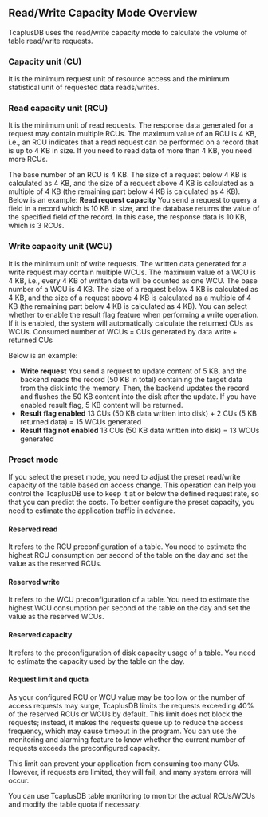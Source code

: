 ## Read/Write Capacity Mode Overview
TcaplusDB uses the read/write capacity mode to calculate the volume of table read/write requests.

### Capacity unit (CU)
It is the minimum request unit of resource access and the minimum statistical unit of requested data reads/writes.

### Read capacity unit (RCU)
It is the minimum unit of read requests. The response data generated for a request may contain multiple RCUs. The maximum value of an RCU is 4 KB, i.e., an RCU indicates that a read request can be performed on a record that is up to 4 KB in size. If you need to read data of more than 4 KB, you need more RCUs.

The base number of an RCU is 4 KB. The size of a request below 4 KB is calculated as 4 KB, and the size of a request above 4 KB is calculated as a multiple of 4 KB (the remaining part below 4 KB is calculated as 4 KB).
Below is an example:
**Read request capacity**
  You send a request to query a field in a record which is 10 KB in size, and the database returns the value of the specified field of the record. In this case, the response data is 10 KB, which is 3 RCUs.

### Write capacity unit (WCU)
It is the minimum unit of write requests. The written data generated for a write request may contain multiple WCUs. The maximum value of a WCU is 4 KB, i.e., every 4 KB of written data will be counted as one WCU.
The base number of a WCU is 4 KB. The size of a request below 4 KB is calculated as 4 KB, and the size of a request above 4 KB is calculated as a multiple of 4 KB (the remaining part below 4 KB is calculated as 4 KB).
You can select whether to enable the result flag feature when performing a write operation. If it is enabled, the system will automatically calculate the returned CUs as WCUs.
Consumed number of WCUs = CUs generated by data write + returned CUs

Below is an example:
- **Write request**
  You send a request to update content of 5 KB, and the backend reads the record (50 KB in total) containing the target data from the disk into the memory.
  Then, the backend updates the record and flushes the 50 KB content into the disk after the update.
  If you have enabled result flag, 5 KB content will be returned.
- **Result flag enabled**
  13 CUs (50 KB data written into disk) + 2 CUs (5 KB returned data) = 15 WCUs generated
- **Result flag not enabled**
  13 CUs (50 KB data written into disk) = 13 WCUs generated

### Preset mode
If you select the preset mode, you need to adjust the preset read/write capacity of the table based on access change. This operation can help you control the TcaplusDB use to keep it at or below the defined request rate, so that you can predict the costs.
To better configure the preset capacity, you need to estimate the application traffic in advance.

#### Reserved read
It refers to the RCU preconfiguration of a table. You need to estimate the highest RCU consumption per second of the table on the day and set the value as the reserved RCUs.

#### Reserved write
It refers to the WCU preconfiguration of a table. You need to estimate the highest WCU consumption per second of the table on the day and set the value as the reserved WCUs.

#### Reserved capacity
It refers to the preconfiguration of disk capacity usage of a table. You need to estimate the capacity used by the table on the day.

#### Request limit and quota
As your configured RCU or WCU value may be too low or the number of access requests may surge, TcaplusDB limits the requests exceeding 40% of the reserved RCUs or WCUs by default. This limit does not block the requests; instead, it makes the requests queue up to reduce the access frequency, which may cause timeout in the program. You can use the monitoring and alarming feature to know whether the current number of requests exceeds the preconfigured capacity.

This limit can prevent your application from consuming too many CUs. However, if requests are limited, they will fail, and many system errors will occur.

You can use TcaplusDB table monitoring to monitor the actual RCUs/WCUs and modify the table quota if necessary.
